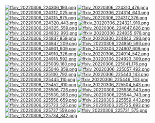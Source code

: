 [![ffxiv_20220306_224306_193.png](./image_j_thumb/ffxiv_20220306_224306_193.png.thumb.jpg)](./image_j/ffxiv_20220306_224306_193.png) 
[![ffxiv_20220306_224310_476.png](./image_j_thumb/ffxiv_20220306_224310_476.png.thumb.jpg)](./image_j/ffxiv_20220306_224310_476.png) 
[![ffxiv_20220306_224312_025.png](./image_j_thumb/ffxiv_20220306_224312_025.png.thumb.jpg)](./image_j/ffxiv_20220306_224312_025.png) 
[![ffxiv_20220306_224314_643.png](./image_j_thumb/ffxiv_20220306_224314_643.png.thumb.jpg)](./image_j/ffxiv_20220306_224314_643.png) 
[![ffxiv_20220306_224315_875.png](./image_j_thumb/ffxiv_20220306_224315_875.png.thumb.jpg)](./image_j/ffxiv_20220306_224315_875.png) 
[![ffxiv_20220306_224317_376.png](./image_j_thumb/ffxiv_20220306_224317_376.png.thumb.jpg)](./image_j/ffxiv_20220306_224317_376.png) 
[![ffxiv_20220306_224320_443.png](./image_j_thumb/ffxiv_20220306_224320_443.png.thumb.jpg)](./image_j/ffxiv_20220306_224320_443.png) 
[![ffxiv_20220306_224321_910.png](./image_j_thumb/ffxiv_20220306_224321_910.png.thumb.jpg)](./image_j/ffxiv_20220306_224321_910.png) 
[![ffxiv_20220306_224325_559.png](./image_j_thumb/ffxiv_20220306_224325_559.png.thumb.jpg)](./image_j/ffxiv_20220306_224325_559.png) 
[![ffxiv_20220306_224647_626.png](./image_j_thumb/ffxiv_20220306_224647_626.png.thumb.jpg)](./image_j/ffxiv_20220306_224647_626.png) 
[![ffxiv_20220306_224832_993.png](./image_j_thumb/ffxiv_20220306_224832_993.png.thumb.jpg)](./image_j/ffxiv_20220306_224832_993.png) 
[![ffxiv_20220306_224835_976.png](./image_j_thumb/ffxiv_20220306_224835_976.png.thumb.jpg)](./image_j/ffxiv_20220306_224835_976.png) 
[![ffxiv_20220306_224837_859.png](./image_j_thumb/ffxiv_20220306_224837_859.png.thumb.jpg)](./image_j/ffxiv_20220306_224837_859.png) 
[![ffxiv_20220306_224843_293.png](./image_j_thumb/ffxiv_20220306_224843_293.png.thumb.jpg)](./image_j/ffxiv_20220306_224843_293.png) 
[![ffxiv_20220306_224847_209.png](./image_j_thumb/ffxiv_20220306_224847_209.png.thumb.jpg)](./image_j/ffxiv_20220306_224847_209.png) 
[![ffxiv_20220306_224850_593.png](./image_j_thumb/ffxiv_20220306_224850_593.png.thumb.jpg)](./image_j/ffxiv_20220306_224850_593.png) 
[![ffxiv_20220306_224901_909.png](./image_j_thumb/ffxiv_20220306_224901_909.png.thumb.jpg)](./image_j/ffxiv_20220306_224901_909.png) 
[![ffxiv_20220306_224907_609.png](./image_j_thumb/ffxiv_20220306_224907_609.png.thumb.jpg)](./image_j/ffxiv_20220306_224907_609.png) 
[![ffxiv_20220306_224910_326.png](./image_j_thumb/ffxiv_20220306_224910_326.png.thumb.jpg)](./image_j/ffxiv_20220306_224910_326.png) 
[![ffxiv_20220306_224914_542.png](./image_j_thumb/ffxiv_20220306_224914_542.png.thumb.jpg)](./image_j/ffxiv_20220306_224914_542.png) 
[![ffxiv_20220306_224918_592.png](./image_j_thumb/ffxiv_20220306_224918_592.png.thumb.jpg)](./image_j/ffxiv_20220306_224918_592.png) 
[![ffxiv_20220306_224923_309.png](./image_j_thumb/ffxiv_20220306_224923_309.png.thumb.jpg)](./image_j/ffxiv_20220306_224923_309.png) 
[![ffxiv_20220306_225039_160.png](./image_j_thumb/ffxiv_20220306_225039_160.png.thumb.jpg)](./image_j/ffxiv_20220306_225039_160.png) 
[![ffxiv_20220306_225041_176.png](./image_j_thumb/ffxiv_20220306_225041_176.png.thumb.jpg)](./image_j/ffxiv_20220306_225041_176.png) 
[![ffxiv_20220306_225046_859.png](./image_j_thumb/ffxiv_20220306_225046_859.png.thumb.jpg)](./image_j/ffxiv_20220306_225046_859.png) 
[![ffxiv_20220306_225057_492.png](./image_j_thumb/ffxiv_20220306_225057_492.png.thumb.jpg)](./image_j/ffxiv_20220306_225057_492.png) 
[![ffxiv_20220306_225100_792.png](./image_j_thumb/ffxiv_20220306_225100_792.png.thumb.jpg)](./image_j/ffxiv_20220306_225100_792.png) 
[![ffxiv_20220306_225443_143.png](./image_j_thumb/ffxiv_20220306_225443_143.png.thumb.jpg)](./image_j/ffxiv_20220306_225443_143.png) 
[![ffxiv_20220306_225445_110.png](./image_j_thumb/ffxiv_20220306_225445_110.png.thumb.jpg)](./image_j/ffxiv_20220306_225445_110.png) 
[![ffxiv_20220306_225446_743.png](./image_j_thumb/ffxiv_20220306_225446_743.png.thumb.jpg)](./image_j/ffxiv_20220306_225446_743.png) 
[![ffxiv_20220306_225452_610.png](./image_j_thumb/ffxiv_20220306_225452_610.png.thumb.jpg)](./image_j/ffxiv_20220306_225452_610.png) 
[![ffxiv_20220306_225504_543.png](./image_j_thumb/ffxiv_20220306_225504_543.png.thumb.jpg)](./image_j/ffxiv_20220306_225504_543.png) 
[![ffxiv_20220306_225506_726.png](./image_j_thumb/ffxiv_20220306_225506_726.png.thumb.jpg)](./image_j/ffxiv_20220306_225506_726.png) 
[![ffxiv_20220306_225536_543.png](./image_j_thumb/ffxiv_20220306_225536_543.png.thumb.jpg)](./image_j/ffxiv_20220306_225536_543.png) 
[![ffxiv_20220306_225539_393.png](./image_j_thumb/ffxiv_20220306_225539_393.png.thumb.jpg)](./image_j/ffxiv_20220306_225539_393.png) 
[![ffxiv_20220306_225544_743.png](./image_j_thumb/ffxiv_20220306_225544_743.png.thumb.jpg)](./image_j/ffxiv_20220306_225544_743.png) 
[![ffxiv_20220306_225556_659.png](./image_j_thumb/ffxiv_20220306_225556_659.png.thumb.jpg)](./image_j/ffxiv_20220306_225556_659.png) 
[![ffxiv_20220306_225559_443.png](./image_j_thumb/ffxiv_20220306_225559_443.png.thumb.jpg)](./image_j/ffxiv_20220306_225559_443.png) 
[![ffxiv_20220306_225723_525.png](./image_j_thumb/ffxiv_20220306_225723_525.png.thumb.jpg)](./image_j/ffxiv_20220306_225723_525.png) 
[![ffxiv_20220306_225725_693.png](./image_j_thumb/ffxiv_20220306_225725_693.png.thumb.jpg)](./image_j/ffxiv_20220306_225725_693.png) 
[![ffxiv_20220306_225727_559.png](./image_j_thumb/ffxiv_20220306_225727_559.png.thumb.jpg)](./image_j/ffxiv_20220306_225727_559.png) 
[![ffxiv_20220306_225731_575.png](./image_j_thumb/ffxiv_20220306_225731_575.png.thumb.jpg)](./image_j/ffxiv_20220306_225731_575.png) 
[![ffxiv_20220306_225734_842.png](./image_j_thumb/ffxiv_20220306_225734_842.png.thumb.jpg)](./image_j/ffxiv_20220306_225734_842.png) 
